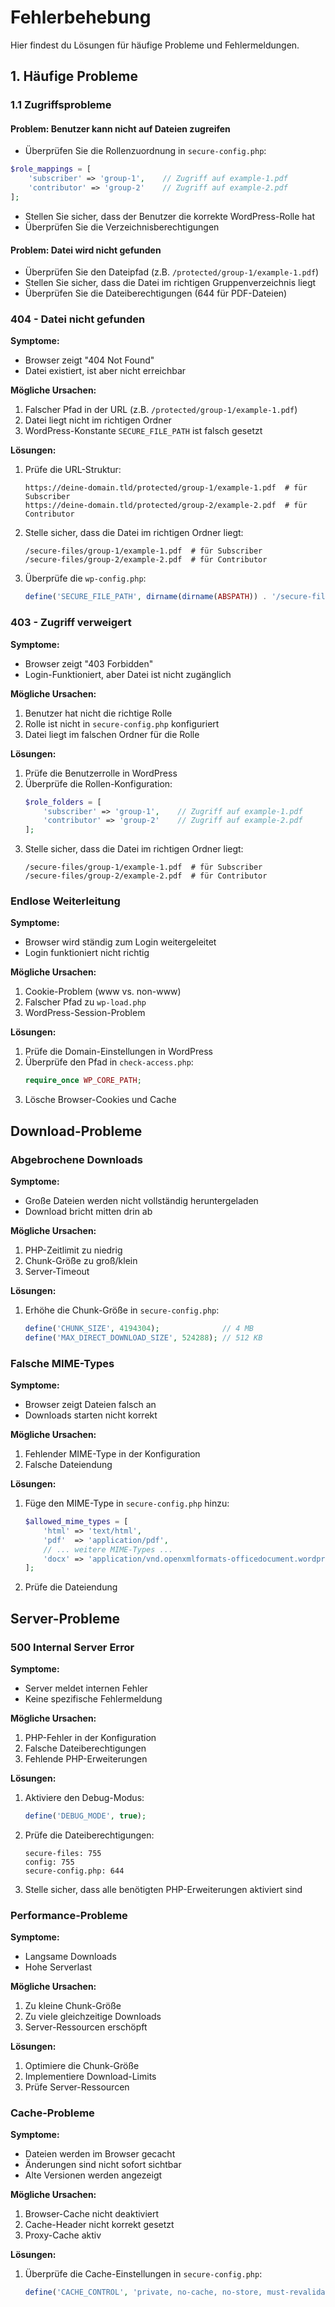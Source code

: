 # Fehlerbehebung

Hier findest du Lösungen für häufige Probleme und Fehlermeldungen.

## 1. Häufige Probleme

### 1.1 Zugriffsprobleme

#### Problem: Benutzer kann nicht auf Dateien zugreifen
- Überprüfen Sie die Rollenzuordnung in `secure-config.php`:
```php
$role_mappings = [
    'subscriber' => 'group-1',    // Zugriff auf example-1.pdf
    'contributor' => 'group-2'    // Zugriff auf example-2.pdf
];
```
- Stellen Sie sicher, dass der Benutzer die korrekte WordPress-Rolle hat
- Überprüfen Sie die Verzeichnisberechtigungen

#### Problem: Datei wird nicht gefunden
- Überprüfen Sie den Dateipfad (z.B. `/protected/group-1/example-1.pdf`)
- Stellen Sie sicher, dass die Datei im richtigen Gruppenverzeichnis liegt
- Überprüfen Sie die Dateiberechtigungen (644 für PDF-Dateien)

### 404 - Datei nicht gefunden

**Symptome:**
- Browser zeigt "404 Not Found"
- Datei existiert, ist aber nicht erreichbar

**Mögliche Ursachen:**
1. Falscher Pfad in der URL (z.B. `/protected/group-1/example-1.pdf`)
2. Datei liegt nicht im richtigen Ordner
3. WordPress-Konstante `SECURE_FILE_PATH` ist falsch gesetzt

**Lösungen:**
1. Prüfe die URL-Struktur:
   ```
   https://deine-domain.tld/protected/group-1/example-1.pdf  # für Subscriber
   https://deine-domain.tld/protected/group-2/example-2.pdf  # für Contributor
   ```
2. Stelle sicher, dass die Datei im richtigen Ordner liegt:
   ```
   /secure-files/group-1/example-1.pdf  # für Subscriber
   /secure-files/group-2/example-2.pdf  # für Contributor
   ```
3. Überprüfe die `wp-config.php`:
   ```php
   define('SECURE_FILE_PATH', dirname(dirname(ABSPATH)) . '/secure-files');
   ```

### 403 - Zugriff verweigert

**Symptome:**
- Browser zeigt "403 Forbidden"
- Login-Funktioniert, aber Datei ist nicht zugänglich

**Mögliche Ursachen:**
1. Benutzer hat nicht die richtige Rolle
2. Rolle ist nicht in `secure-config.php` konfiguriert
3. Datei liegt im falschen Ordner für die Rolle

**Lösungen:**
1. Prüfe die Benutzerrolle in WordPress
2. Überprüfe die Rollen-Konfiguration:
   ```php
   $role_folders = [
       'subscriber' => 'group-1',    // Zugriff auf example-1.pdf
       'contributor' => 'group-2'    // Zugriff auf example-2.pdf
   ];
   ```
3. Stelle sicher, dass die Datei im richtigen Ordner liegt:
   ```
   /secure-files/group-1/example-1.pdf  # für Subscriber
   /secure-files/group-2/example-2.pdf  # für Contributor
   ```

### Endlose Weiterleitung

**Symptome:**
- Browser wird ständig zum Login weitergeleitet
- Login funktioniert nicht richtig

**Mögliche Ursachen:**
1. Cookie-Problem (www vs. non-www)
2. Falscher Pfad zu `wp-load.php`
3. WordPress-Session-Problem

**Lösungen:**
1. Prüfe die Domain-Einstellungen in WordPress
2. Überprüfe den Pfad in `check-access.php`:
   ```php
   require_once WP_CORE_PATH;
   ```
3. Lösche Browser-Cookies und Cache

## Download-Probleme

### Abgebrochene Downloads

**Symptome:**
- Große Dateien werden nicht vollständig heruntergeladen
- Download bricht mitten drin ab

**Mögliche Ursachen:**
1. PHP-Zeitlimit zu niedrig
2. Chunk-Größe zu groß/klein
3. Server-Timeout

**Lösungen:**
1. Erhöhe die Chunk-Größe in `secure-config.php`:
   ```php
   define('CHUNK_SIZE', 4194304);              // 4 MB
   define('MAX_DIRECT_DOWNLOAD_SIZE', 524288); // 512 KB
   ```

### Falsche MIME-Types

**Symptome:**
- Browser zeigt Dateien falsch an
- Downloads starten nicht korrekt

**Mögliche Ursachen:**
1. Fehlender MIME-Type in der Konfiguration
2. Falsche Dateiendung

**Lösungen:**
1. Füge den MIME-Type in `secure-config.php` hinzu:
   ```php
   $allowed_mime_types = [
       'html' => 'text/html',
       'pdf'  => 'application/pdf',
       // ... weitere MIME-Types ...
       'docx' => 'application/vnd.openxmlformats-officedocument.wordprocessingml.document'
   ];
   ```
2. Prüfe die Dateiendung

## Server-Probleme

### 500 Internal Server Error

**Symptome:**
- Server meldet internen Fehler
- Keine spezifische Fehlermeldung

**Mögliche Ursachen:**
1. PHP-Fehler in der Konfiguration
2. Falsche Dateiberechtigungen
3. Fehlende PHP-Erweiterungen

**Lösungen:**
1. Aktiviere den Debug-Modus:
   ```php
   define('DEBUG_MODE', true);
   ```
2. Prüfe die Dateiberechtigungen:
   ```
   secure-files: 755
   config: 755
   secure-config.php: 644
   ```
3. Stelle sicher, dass alle benötigten PHP-Erweiterungen aktiviert sind

### Performance-Probleme

**Symptome:**
- Langsame Downloads
- Hohe Serverlast

**Mögliche Ursachen:**
1. Zu kleine Chunk-Größe
2. Zu viele gleichzeitige Downloads
3. Server-Ressourcen erschöpft

**Lösungen:**
1. Optimiere die Chunk-Größe
2. Implementiere Download-Limits
3. Prüfe Server-Ressourcen

### Cache-Probleme

**Symptome:**
- Dateien werden im Browser gecacht
- Änderungen sind nicht sofort sichtbar
- Alte Versionen werden angezeigt

**Mögliche Ursachen:**
1. Browser-Cache nicht deaktiviert
2. Cache-Header nicht korrekt gesetzt
3. Proxy-Cache aktiv

**Lösungen:**
1. Überprüfe die Cache-Einstellungen in `secure-config.php`:
   ```php
   define('CACHE_CONTROL', 'private, no-cache, no-store, must-revalidate');
   ```